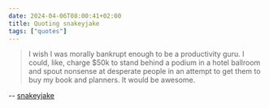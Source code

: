 ```yaml
---
date: 2024-04-06T08:00:41+02:00
title: Quoting snakeyjake
tags: ["quotes"]
---
```

> I wish I was morally bankrupt enough to be a productivity guru. I could, like,
charge $50k to stand behind a podium in a hotel ballroom and spout nonsense at
desperate people in an attempt to get them to buy my book and planners. It would
be awesome.

-- [snakeyjake](https://news.ycombinator.com/item?id=39950195)
